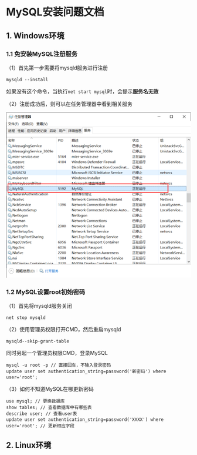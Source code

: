 # MySQL安装问题文档

## 1. Windows环境

### 1.1 免安装MySQL注册服务

（1）首先第一步需要将mysqld服务进行注册

```shell
mysqld --install
```

如果没有这个命令，当执行`net start mysql`时，会提示**服务名无效** 

（2）注册成功后，则可以在任务管理器中看到相关服务

![](assets/2022-08-01-19-15-13-image.png)

### 1.2 MySQL设置root初始密码

（1）首先将mysqld服务关闭

```shell
net stop mysqld
```

（2）使用管理员权限打开CMD，然后重启mysqld

```shell
mysqld--skip-grant-table
```

同时另起一个管理员权限CMD，登录MySQL

```shell
mysql -u root -p // 直接回车，不输入登录密码
update user set authentication_string=password('新密码') where user='root';
```

（3）如何不知道MySQL在哪更新密码

```shell
use mysql; // 更换数据库
show tables; // 查看数据库中有哪些表
describe user; // 查看user表
update user set authentication_string=password('XXXX') where user='root'; // 更新相应字段
```



## 2. Linux环境


